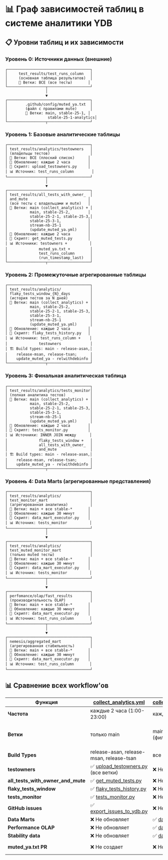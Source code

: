 # 📊 Граф зависимостей таблиц в системе аналитики YDB

## 📋 Уровни таблиц и их зависимости

### Уровень 0: Источники данных (внешние)

```
┌─────────────────────────────────────┐
│     test_results/test_runs_column   │
│     (основная таблица результатов)  │
│     🌿 Ветки: ВСЕ (все тесты)       │
└─────────────────┬───────────────────┘
                  │
                  ▼
┌─────────────────────────────────────┐
│        .github/config/muted_ya.txt  │
│        (файл с правилами mute)      │
│        🌿 Ветки: main, stable-25-1, │
│                  stable-25-1-analytics│
└─────────────────┬───────────────────┘
```

### Уровень 1: Базовые аналитические таблицы

```
┌─────────────────────────────────────┐
│ test_results/analytics/testowners   │
│ (владельцы тестов)                  │
│ 🌿 Ветки: ВСЕ (плоский список)      │
│ 🔄 Обновление: каждые 2 часа        │
│ 📝 Скрипт: upload_testowners.py     │
│ 📊 Источник: test_runs_column        │
└─────────────────┬───────────────────┘
                  │
                  ▼
┌─────────────────────────────────────┐
│ test_results/all_tests_with_owner_  │
│ and_mute                           │
│ (все тесты с владельцами и mute)   │
│ 🌿 Ветки: main (collect_analytics) + │
│          main, stable-25-2,        │
│          stable-25-2-1, stable-25-3,│
│          stable-25-3-1,            │
│          stream-nb-25-1            │
│          (update_muted_ya.yml)     │
│ 🔄 Обновление: каждые 2 часа        │
│ 📝 Скрипт: get_muted_tests.py       │
│ 📊 Источники: testowners +          │
│              muted_ya.txt +         │
│              test_runs_column       │
│              (run_timestamp_last)   │
└─────────────────┬───────────────────┘
```

### Уровень 2: Промежуточные агрегированные таблицы

```
┌─────────────────────────────────────┐
│ test_results/analytics/             │
│ flaky_tests_window_{N}_days         │
│ (история тестов за N дней)          │
│ 🌿 Ветки: main (collect_analytics) + │
│          main, stable-25-2,         │
│          stable-25-2-1, stable-25-3,│
│          stable-25-3-1,             │
│          stream-nb-25-1             │
│          (update_muted_ya.yml)      │
│ 🔄 Обновление: каждые 2 часа        │
│ 📝 Скрипт: flaky_tests_history.py   │
│ 📊 Источники: test_runs_column +    │
│              testowners             │
│ 🏗️ Build types: main - release-asan,│
│    release-msan, release-tsan;      │
│    update_muted_ya - relwithdebinfo │
└─────────────────┬───────────────────┘
```

### Уровень 3: Финальная аналитическая таблица

```
┌─────────────────────────────────────┐
│ test_results/analytics/tests_monitor│
│ (полная аналитика тестов)           │
│ 🌿 Ветки: main (collect_analytics) + │
│          main, stable-25-2,         │
│          stable-25-2-1, stable-25-3,│
│          stable-25-3-1,             │
│          stream-nb-25-1             │
│          (update_muted_ya.yml)      │
│ 🔄 Обновление: каждые 2 часа        │
│ 📝 Скрипт: tests_monitor.py         │
│ 📊 Источники: INNER JOIN между      │
│              flaky_tests_window +   │
│              all_tests_with_owner_  │
│              and_mute               │
│ 🏗️ Build types: main - release-asan,│
│    release-msan, release-tsan;      │
│    update_muted_ya - relwithdebinfo │
└─────────────────┬───────────────────┘
```

### Уровень 4: Data Marts (агрегированные представления)

```
┌─────────────────────────────────────┐
│ test_results/analytics/             │
│ test_monitor_mart                   │
│ (агрегированная аналитика)          │
│ 🌿 Ветки: main + все stable-*       │
│ 🔄 Обновление: каждые 30 минут      │
│ 📝 Скрипт: data_mart_executor.py    │
│ 📊 Источник: tests_monitor          │
└─────────────────┬───────────────────┘
                  │
                  ▼
┌─────────────────────────────────────┐
│ test_results/analytics/             │
│ test_muted_monitor_mart             │
│ (только muted тесты)                │
│ 🌿 Ветки: main + все stable-*       │
│ 🔄 Обновление: каждые 30 минут      │
│ 📝 Скрипт: data_mart_executor.py    │
│ 📊 Источник: tests_monitor          │
└─────────────────┬───────────────────┘
                  │
                  ▼
┌─────────────────────────────────────┐
│ perfomance/olap/fast_results        │
│ (производительность OLAP)           │
│ 🌿 Ветки: main + все stable-*       │
│ 🔄 Обновление: каждые 30 минут      │
│ 📝 Скрипт: data_mart_executor.py    │
│ 📊 Источник: test_runs_column       │
└─────────────────┬───────────────────┘
                  │
                  ▼
┌─────────────────────────────────────┐
│ nemesis/aggregated_mart             │
│ (агрегированная стабильность)       │
│ 🌿 Ветки: main + все stable-*       │
│ 🔄 Обновление: каждые 30 минут      │
│ 📝 Скрипт: data_mart_executor.py    │
│ 📊 Источник: test_runs_column       │
└─────────────────────────────────────┘
```


## 📊 Сравнение всех workflow'ов

| Функция | [collect_analytics.yml](.github/workflows/collect_analytics.yml) | [collect_analytics_fast.yml](.github/workflows/collect_analytics_fast.yml) | [update_muted_ya.yml](.github/workflows/update_muted_ya.yml) |
|---------|----------------------|---------------------------|-------------------|
| **Частота** | каждые 2 часа (1:00-23:00) | каждые 30 минут | каждые 2 часа (6:00-20:00) |
| **Ветки** | только main | main + все stable-* (фильтр в SQL) | main, stable-25-2, stable-25-2-1, stable-25-3, stable-25-3-1, stream-nb-25-1 |
| **Build Types** | release-asan, release-msan, release-tsan | все (фильтр в SQL) | только relwithdebinfo |
| **testowners** | ✅ [upload_testowners.py](.github/scripts/analytics/upload_testowners.py) (все ветки) | ❌ Не обновляет | ✅ [upload_testowners.py](.github/scripts/analytics/upload_testowners.py) (все ветки) |
| **all_tests_with_owner_and_mute** | ✅ [get_muted_tests.py](.github/scripts/tests/get_muted_tests.py) | ❌ Не обновляет | ✅ [get_muted_tests.py](.github/scripts/tests/get_muted_tests.py) |
| **flaky_tests_window** | ✅ [flaky_tests_history.py](.github/scripts/analytics/flaky_tests_history.py) | ❌ Не обновляет | ✅ [flaky_tests_history.py](.github/scripts/analytics/flaky_tests_history.py) |
| **tests_monitor** | ✅ [tests_monitor.py](.github/scripts/analytics/tests_monitor.py) | ❌ Не обновляет | ✅ [tests_monitor.py](.github/scripts/analytics/tests_monitor.py) |
| **GitHub issues** | ✅ [export_issues_to_ydb.py](.github/scripts/analytics/export_issues_to_ydb.py) | ❌ Не экспортирует | ❌ Не экспортирует |
| **Data Marts** | ❌ Не обновляет | ✅ [data_mart_executor.py](.github/scripts/analytics/data_mart_executor.py) | ❌ Не обновляет |
| **Performance OLAP** | ❌ Не обновляет | ✅ [data_mart_executor.py](.github/scripts/analytics/data_mart_executor.py) | ❌ Не обновляет |
| **Stability data** | ❌ Не обновляет | ✅ [data_mart_executor.py](.github/scripts/analytics/data_mart_executor.py) | ❌ Не обновляет |
| **muted_ya.txt PR** | ❌ Не создает | ❌ Не создает | ✅ [create_new_muted_ya.py](.github/scripts/tests/create_new_muted_ya.py) |


